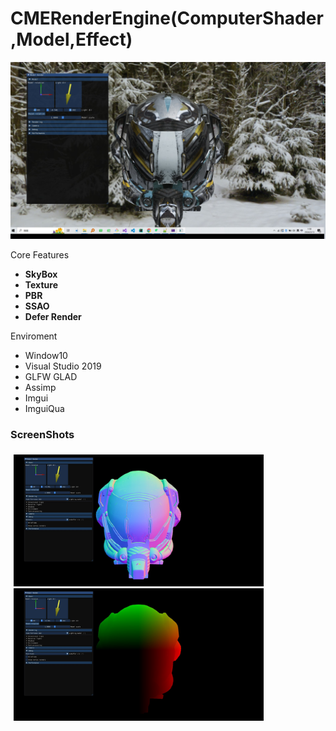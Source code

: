 # CMERenderEngine(ComputerShader,Model,Effect)
<div align="center">
  <img src="screenshots/1.jpg">
</div>

Core Features
- **SkyBox**
- **Texture**
- **PBR**
- **SSAO**
- **Defer Render**

Enviroment
- Window10
- Visual Studio 2019
- GLFW GLAD
- Assimp
- Imgui
- ImguiQua

### ScreenShots

<div style="padding: 5px">
    <img src="screenshots/2.jpg" width="400" />
    <img src="screenshots/3.jpg" width="400" />
</div>
